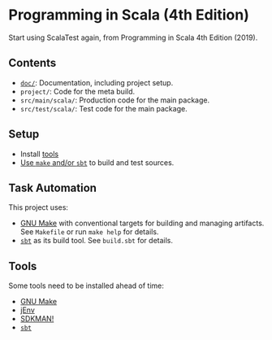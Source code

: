 # Programming in Scala (4th Edition)

Start using ScalaTest again, from Programming in Scala 4th Edition (2019).

## Contents

- [`doc/`](./doc/README.md): Documentation, including project setup.
- `project/`: Code for the meta build.
- `src/main/scala/`: Production code for the main package.
- `src/test/scala/`: Test code for the main package.

## Setup

- Install [tools](#tools)
- [Use `make` and/or `sbt`](#task-automation) to build and test sources.

## Task Automation

This project uses:

- [GNU Make](../doc/tools.md#gnu-make) with conventional targets for building and managing
  artifacts.  See `Makefile` or run `make help` for details.
- [`sbt`](../doc/tools.md#simple-build-tool-sbt) as its build tool.  See `build.sbt` for details.

## Tools

Some tools need to be installed ahead of time:

- [GNU Make](../doc/tools.md#gnu-make)
- [jEnv](../doc/tools.md#java-environment-manager-jenv)
- [SDKMAN!](../doc/tools.md#sdkman)
- [`sbt`](../doc/tools.md#simple-build-tool-sbt)
